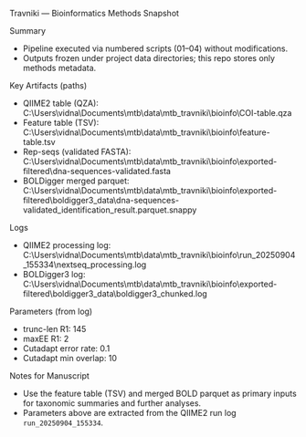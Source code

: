 Travniki — Bioinformatics Methods Snapshot

Summary
- Pipeline executed via numbered scripts (01–04) without modifications.
- Outputs frozen under project data directories; this repo stores only methods metadata.

Key Artifacts (paths)
- QIIME2 table (QZA): C:\Users\vidna\Documents\mtb\data\mtb_travniki\bioinfo\COI-table.qza
- Feature table (TSV): C:\Users\vidna\Documents\mtb\data\mtb_travniki\bioinfo\feature-table.tsv
- Rep-seqs (validated FASTA): C:\Users\vidna\Documents\mtb\data\mtb_travniki\bioinfo\exported-filtered\dna-sequences-validated.fasta
- BOLDigger merged parquet: C:\Users\vidna\Documents\mtb\data\mtb_travniki\bioinfo\exported-filtered\boldigger3_data\dna-sequences-validated_identification_result.parquet.snappy

Logs
- QIIME2 processing log: C:\Users\vidna\Documents\mtb\data\mtb_travniki\bioinfo\run_20250904_155334\nextseq_processing.log
- BOLDigger3 log: C:\Users\vidna\Documents\mtb\data\mtb_travniki\bioinfo\exported-filtered\boldigger3_data\boldigger3_chunked.log

Parameters (from log)
- trunc-len R1: 145
- maxEE R1: 2
- Cutadapt error rate: 0.1
- Cutadapt min overlap: 10

Notes for Manuscript
- Use the feature table (TSV) and merged BOLD parquet as primary inputs for taxonomic summaries and further analyses.
- Parameters above are extracted from the QIIME2 run log `run_20250904_155334`.

